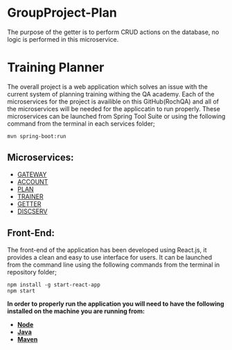 # GroupProject-Plan
The purpose of the getter is to perform CRUD actions on the database, no logic is performed in this microservice.

# Training Planner
The overall project is a web application which solves an issue with the current system of planning training withing the QA academy. Each of the microservices for the project is availible on this GitHub(RochQA) and all of the microservices will be needed for the appliccatin to run properly. These microservices can be launched from Spring Tool Suite or using the following command from the terminal in each services folder;
```
mvn spring-boot:run
```
## Microservices:
- [GATEWAY](https://github.com/RochQA/GroupProject-Gateway)
- [ACCOUNT](https://github.com/RochQA/GroupProject-Account)
- [PLAN](https://github.com/RochQA/GroupProject-Plan)
- [TRAINER](https://github.com/RochQA/GroupProject-Trainer)
- [GETTER](https://github.com/RochQA/GroupProject-Getter)
- [DISCSERV](https://github.com/RochQA/GroupProject-DiscServ)

## Front-End:
The front-end of the application has been developed using React.js, it provides a clean and easy to use interface for users. It can be launched from the command line using the following commands from the terminal in repository folder;
```
npm install -g start-react-app
npm start
```
**In order to properly run the application you will need to have the following installed on the machine you are running from:**
- **[Node](https://www.guru99.com/download-install-node-js.html)**
- **[Java](https://www.java.com/en/download/)**
- **[Maven](https://www.baeldung.com/install-maven-on-windows-linux-mac)**
